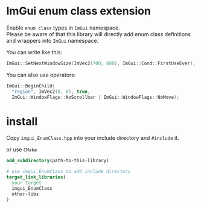 # ImGui enum class extension

Enable `enum class` types in `ImGui` namespace.  
Please be aware of that this library will directly add enum class definitions and wrappers into `ImGui` namespace.  

You can write like this:
```cpp
ImGui::SetNextWindowSize(ImVec2(700, 600), ImGui::Cond::FirstUseEver);
```

You can also use operators:
```cpp
ImGui::BeginChild(
  "region", ImVec2(0, 0), true,
  ImGui::WindowFlags::NoScrollbar | ImGui::WindowFlags::NoMove);
```

# install 
Copy `imgui_EnumClass.hpp` into your include directory and `#include` it.

or use `CMake`
```cmake
add_subdirectory(path-to-this-library)

# use imgui_EnumClass to add include directory
target_link_libraries(
  your-target
  imgui_EnumClass
  other-libs
)
```